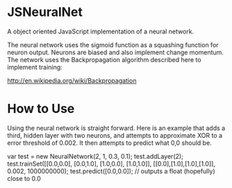 JSNeuralNet
===========

A object oriented JavaScript implementation of a neural network.

The neural network uses the sigmoid function as a squashing function for neuron output. Neurons are biased and also implement change momentum. The network uses the Backpropagation algorithm described here to implement training:

http://en.wikipedia.org/wiki/Backpropagation

How to Use
==========
Using the neural network is straight forward. Here is an example that adds a third, hidden layer with two neurons, and attempts to approximate XOR to a error threshold of 0.002. It then attempts to predict what 0,0 should be.

  var test = new NeuralNetwork(2, 1, 0.3, 0.1);
  test.addLayer(2);
  test.trainSet([[0.0,0.0], [0.0,1.0], [1.0,0.0], [1.0,1.0]], [[0.0],[1.0],[1.0],[1.0]], 0.002, 1000000000);
  test.predict([0.0,0.0]); // outputs a float (hopefully) close to 0.0
